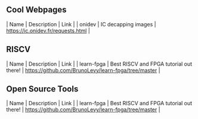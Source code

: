 ## Cool Webpages

| Name | Description | Link |
| onidev | IC decapping images | https://ic.onidev.fr/requests.html |


## RISCV

| Name | Description | Link |
| learn-fpga | Best RISCV and FPGA tutorial out there! | https://github.com/BrunoLevy/learn-fpga/tree/master |


## Open Source Tools

| Name | Description | Link |
| learn-fpga | Best RISCV and FPGA tutorial out there! | https://github.com/BrunoLevy/learn-fpga/tree/master |


